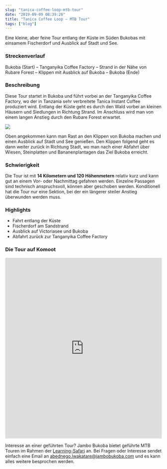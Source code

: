 ```yaml
---
slug: "tanica-coffee-loop-mtb-tour"
date: "2019-09-09 08:39:26"
title: "Tanica Coffee Loop – MTB Tour"
tags: ["blog"]
---
```


Eine kleine, aber feine Tour entlang der Küste im Süden Bukobas mit einsamem Fischerdorf und Ausblick auf Stadt und See.

### **Streckenverlauf**

Bukoba (Start) – Tanganyika Coffee Factory – Strand in der Nähe von Rubare Forest – Klippen mit Ausblick auf Bukoba – Bukoba (Ende)

### **Beschreibung**

Diese Tour startet in Bukoba und führt vorbei an der Tanganyika Coffee Factory, wo der in Tanzania sehr verbreitete Tanica Instant Coffee produziert wird. Entlang der Küste geht es durch den Wald vorbei an kleinen Häusern und Siedlungen in Richtung Strand. Im Anschluss wird man von einem langen Anstieg durch den Rubare Forest erwartet.

![](/content/images/2019/09/IMG_5818.JPG)

Oben angekommen kann man Rast an den Klippen von Bukoba machen und einen Ausblick auf Stadt und See genießen. Den Klippen folgend geht es dann weiter zurück in Richtung Stadt, wo man nach einer Abfahrt über Wiesen, Steinplatten und Bananenplantagen das Ziel Bukoba erreicht.

### **Schwierigkeit**

Die Tour ist mit **14 Kilometern und 120 Höhenmetern** relativ kurz und kann gut an einem Vor- oder Nachmittag gefahren werden. Einzelne Passagen sind technisch anspruchsvoll, können aber geschoben werden. Konditionell hat die Tour nur eine Sektion, bei der ein längerer steiler Anstieg überwunden werden muss.

### **Highlights**

- Fahrt entlang der Küste
- Fischerdorf am Sandstrand
- Ausblick auf Victoriasee und Bukoba
- Abfahrt zurück zur Tanganyika Coffee Factory

### **Die Tour auf Komoot**

<iframe src="https://www.komoot.de/tour/92491757/embed?profile=1" width="100%" height="580" frameborder="0" scrolling="no"></iframe>

Interesse an einer geführten Tour? Jambo Bukoba bietet geführte MTB Touren im Rahmen der [Learning-Safari](https://www.jambobukoba.com/reisen-und-lernen/) an. Bei Fragen oder Interesse sendet einfach eine Email an [abednego.lwakatare@jambobukoba.com](mailto:abednego.lwakatare@jambobukoba.com) und es kann alles weitere besprochen werden.
